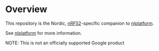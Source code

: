 # Overview

This repository is the Nordic, [nRF52](https://www.nordicsemi.com/Products/nRF52-Series-SoC)-specific companion
to [nlplatform](https://github.com/nestlabs/nlutilities).

See [nlplatform](https://github.com/nestlabs/nlutilities) for more information.

NOTE: This is not an officially supported Google product
